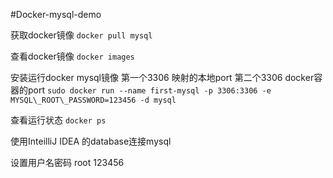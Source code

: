 #Docker-mysql-demo

获取docker镜像
`docker pull mysql`

查看docker镜像
`docker images`

安装运行docker mysql镜像 第一个3306 映射的本地port 第二个3306 docker容器的port
``sudo docker run --name first-mysql -p 3306:3306 -e MYSQL\_ROOT\_PASSWORD=123456 -d mysql``

查看运行状态
``docker ps``

使用InteilliJ IDEA 的database连接mysql

设置用户名密码
root  123456



